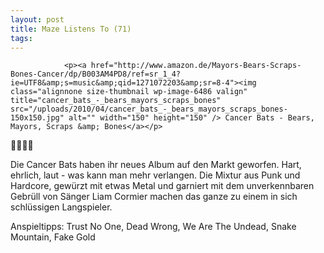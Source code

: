 ```yaml
---
layout: post
title: Maze Listens To (71)
tags:
---
```



                <p><a href="http://www.amazon.de/Mayors-Bears-Scraps-Bones-Cancer/dp/B003AM4PD8/ref=sr_1_4?ie=UTF8&amp;s=music&amp;qid=1271072203&amp;sr=8-4"><img class="alignnone size-thumbnail wp-image-6486 valign" title="cancer_bats_-_bears_mayors_scraps_bones" src="/uploads/2010/04/cancer_bats_-_bears_mayors_scraps_bones-150x150.jpg" alt="" width="150" height="150" /> Cancer Bats - Bears, Mayors, Scraps &amp; Bones</a></p>
<p>🤘🤘🤘🤘</p>
<p>Die Cancer Bats haben ihr neues Album auf den Markt geworfen. Hart, ehrlich, laut - was kann man mehr verlangen. Die Mixtur aus Punk und Hardcore, gewürzt mit etwas Metal und garniert mit dem unverkennbaren Gebrüll von Sänger Liam Cormier machen das ganze zu einem in sich schlüssigen Langspieler.</p>
<p>Anspieltipps: Trust No One, Dead Wrong, We Are The Undead, Snake Mountain, Fake Gold</p>
